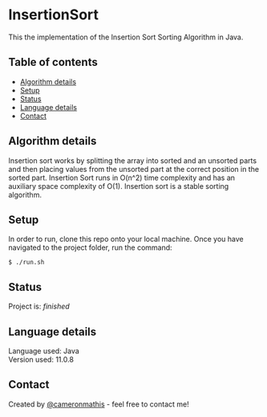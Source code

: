 # InsertionSort
This the implementation of the Insertion Sort Sorting Algorithm in Java.

## Table of contents
* [Algorithm details](#Algorithm-details)
* [Setup](#setup)
* [Status](#status)
* [Language details](#Language-details)
* [Contact](#contact)

## Algorithm details
Insertion sort works by splitting the array into sorted and an unsorted parts and then placing values from the unsorted part at the correct position in the sorted part. Insertion Sort runs in O(n^2) time complexity and has an auxiliary space complexity of O(1). Insertion sort is a stable sorting algorithm.

## Setup
In order to run, clone this repo onto your local machine. Once you have navigated to the project folder, run the command:

	$ ./run.sh

## Status
Project is: _finished_

## Language details
Language used: Java </br>
Version used: 11.0.8

## Contact
Created by [@cameronmathis](https://github.com/cameronmathis/) - feel free to contact me!